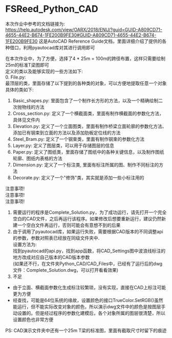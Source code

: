 # FSReed_Python_CAD  

本次作业中参考的文档链接为:  
<https://help.autodesk.com/view/OARX/2018/ENU/?guid=GUID-A809CD71-4655-44E2-B674-1FE200B9FE30#GUID-A809CD71-4655-44E2-B674-1FE200B9FE30>
这是AutoCAD Reference Guide文档，里面详细介绍了提供的各种借口，利用pyautocad库对其进行调用即可  
  
在本次作业中，为了方便，选择了4 * 25m = 100m的跨径布置，这样只需要绘制25m的标准T梁图即可  
定义的类以及能够实现的一些方法如下:  
0. File.py:  
最顶层的类，里面存储了以下提到的各种类的对象，可以方便地提取任意一个对象  
具体的类如下:  

1. Basic_shapes.py: 里面包含了一个制作长方形的方法，以及一个精确绘制二次抛物线的方法  
2. Cross_section.py: 定义了一个横截面类，里面有制作横截面的参数化方法，具体见文件内  
3. Elevation.py: 定义了一个立面图类，里面有制作桥梁立面轮廓的参数化方法、添加已有钢束到立面的方法以及添加肋板定位线的方法  
4. Steel_Bram.py: 定义了一个钢束类，里面有制作钢束的参数化方法  
5. Layer.py: 定义了图层类，可以用于存储图层的信息  
6. Paper.py: 定义了图纸类，里面存储了图纸中的各种关键信息，以及制作图纸轮廓、图纸内表格的方法  
7. Dimension.py: 定义了一个标注类, 里面有标注所属的图、制作不同标注的方法  
8. Decorate.py: 定义了一个"修饰"类，其实就是添加一些小标注用的  
  
注意事项!  
注意事项!  
注意事项!  

1. 需要运行的程序是Complete_Solution.py，为了成功运行，请先打开一个完全空白的CAD文件，之后再运行该程序。如果修改后想要重新运行，建议仍然新建一个空白文件再运行，否则可能会有意想不到的后果  
2. 由于调用了pyautocad库，如果运行失败，需要根据CAD版本的不同调整api的参数，参数对照表已经放在同级文件夹中.  
设置方法为:  
      找到pyautocad的api.py，找到app函数，将CAD_Settings图中波浪线标注的地方改成对应自己版本的CAD版本参数  
(如果还不行，在文件夹Python_CAD/CAD_Files中，已经有了运行后的dwg文件：Complete_Solution.dwg，可以打开看看效果)  
3. 不足

- 由于立面、横截面参数化生成标注较繁琐，没有实现，直接在CAD上标注可能更为方便  
- 经查找，可能是64位系统的缘故，设置颜色的接口TrueColor.SetRGB()虽然能运行，但不能实际改变对象的颜色，所以演示dwg文件中的颜色是按图层手动设置的。但是经过程序的参数化建模后，各个对象所属的图层很清楚，所以设置颜色也非常方便  
  
PS: CAD演示文件夹中还有一个25m T梁的标准图，里面有截取尺寸时留下的痕迹
